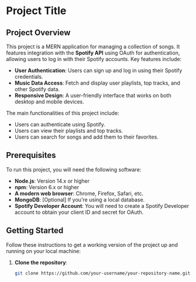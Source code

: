 # Project Title

## Project Overview
This project is a MERN application for managing a collection of songs. It features integration with the **Spotify API** using OAuth for authentication, allowing users to log in with their Spotify accounts. Key features include:
- **User Authentication**: Users can sign up and log in using their Spotify credentials.
- **Music Data Access**: Fetch and display user playlists, top tracks, and other Spotify data.
- **Responsive Design**: A user-friendly interface that works on both desktop and mobile devices.

The main functionalities of this project include:
- Users can authenticate using Spotify.
- Users can view their playlists and top tracks.
- Users can search for songs and add them to their favorites.

## Prerequisites
To run this project, you will need the following software:
- **Node.js**: Version 14.x or higher
- **npm**: Version 6.x or higher
- **A modern web browser**: Chrome, Firefox, Safari, etc.
- **MongoDB**: [Optional] If you're using a local database.
- **Spotify Developer Account**: You will need to create a Spotify Developer account to obtain your client ID and secret for OAuth.

## Getting Started
Follow these instructions to get a working version of the project up and running on your local machine:

1. **Clone the repository**:
   ```bash
   git clone https://github.com/your-username/your-repository-name.git
